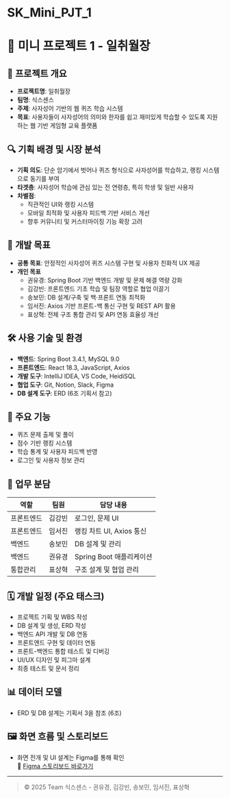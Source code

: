 # SK_Mini_PJT_1

# 📘 미니 프로젝트 1 - 일취월장

## 📌 프로젝트 개요
- **프로젝트명**: 일취월장  
- **팀명**: 식스센스  
- **주제**: 사자성어 기반의 웹 퀴즈 학습 시스템  
- **목표**: 사용자들이 사자성어의 의미와 한자를 쉽고 재미있게 학습할 수 있도록 지원하는 웹 기반 게임형 교육 플랫폼

## 🔍 기획 배경 및 시장 분석
- **기획 의도**: 단순 암기에서 벗어나 퀴즈 형식으로 사자성어를 학습하고, 랭킹 시스템으로 동기를 부여
- **타겟층**: 사자성어 학습에 관심 있는 전 연령층, 특히 학생 및 일반 사용자
- **차별점**:
  - 직관적인 UI와 랭킹 시스템
  - 모바일 최적화 및 사용자 피드백 기반 서비스 개선
  - 향후 커뮤니티 및 커스터마이징 기능 확장 고려

## 🎯 개발 목표
- **공통 목표**: 안정적인 사자성어 퀴즈 시스템 구현 및 사용자 친화적 UX 제공
- **개인 목표**
  - 권유경: Spring Boot 기반 백엔드 개발 및 문제 해결 역량 강화
  - 김강빈: 프론트엔드 기초 학습 및 팀장 역할로 협업 이끌기
  - 송보민: DB 설계/구축 및 백·프론트 연동 최적화
  - 임서진: Axios 기반 프론트-백 통신 구현 및 REST API 활용
  - 표상혁: 전체 구조 통합 관리 및 API 연동 효율성 개선

## 🛠 사용 기술 및 환경
- **백엔드**: Spring Boot 3.4.1, MySQL 9.0  
- **프론트엔드**: React 18.3, JavaScript, Axios  
- **개발 도구**: IntelliJ IDEA, VS Code, HeidiSQL  
- **협업 도구**: Git, Notion, Slack, Figma  
- **DB 설계 도구**: ERD (6조 기획서 참고)

## 🧩 주요 기능
- 퀴즈 문제 출제 및 풀이
- 점수 기반 랭킹 시스템
- 학습 통계 및 사용자 피드백 반영
- 로그인 및 사용자 정보 관리

## 👥 업무 분담
| 역할     | 팀원       | 담당 내용 |
|----------|------------|-----------|
| 프론트엔드 | 김강빈     | 로그인, 문제 UI |
| 프론트엔드 | 임서진     | 랭킹 차트 UI, Axios 통신 |
| 백엔드   | 송보민     | DB 설계 및 관리 |
| 백엔드   | 권유경     | Spring Boot 애플리케이션 |
| 통합관리 | 표상혁     | 구조 설계 및 협업 관리 |

## 🗓 개발 일정 (주요 태스크)
- 프로젝트 기획 및 WBS 작성
- DB 설계 및 생성, ERD 작성
- 백엔드 API 개발 및 DB 연동
- 프론트엔드 구현 및 데이터 연동
- 프론트-백엔드 통합 테스트 및 디버깅
- UI/UX 디자인 및 피그마 설계
- 최종 테스트 및 문서 정리

## 📊 데이터 모델
- ERD 및 DB 설계는 기획서 3을 참조 (6조)

## 🖼 화면 흐름 및 스토리보드
- 화면 전개 및 UI 설계는 Figma를 통해 확인  
🔗 [Figma 스토리보드 바로가기](https://www.figma.com/board/TYC8DQyoNDML7RxIB228R3)

---

> © 2025 Team 식스센스 - 권유경, 김강빈, 송보민, 임서진, 표상혁

